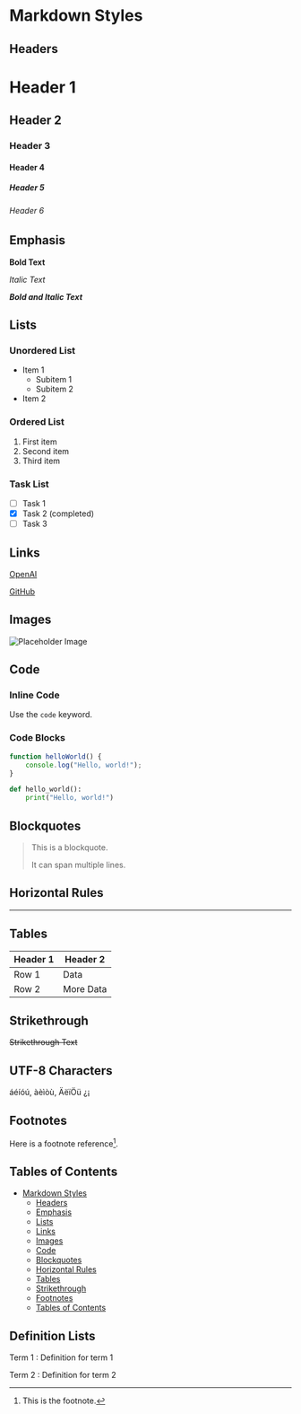 # Markdown Styles

## Headers

# Header 1
## Header 2
### Header 3
#### Header 4
##### Header 5
###### Header 6

## Emphasis

**Bold Text**

*Italic Text*

**_Bold and Italic Text_**

## Lists

### Unordered List

- Item 1
  - Subitem 1
  - Subitem 2
- Item 2

### Ordered List

1. First item
2. Second item
3. Third item

### Task List

- [ ] Task 1
- [x] Task 2 (completed)
- [ ] Task 3

## Links

[OpenAI](https://www.openai.com)

[GitHub](https://github.com)

## Images

![Placeholder Image](https://via.placeholder.com/150)

## Code

### Inline Code

Use the `code` keyword.

### Code Blocks

```javascript
function helloWorld() {
    console.log("Hello, world!");
}
```

```python
def hello_world():
    print("Hello, world!")
```

## Blockquotes

> This is a blockquote.
>
> It can span multiple lines.

## Horizontal Rules

---

## Tables

| Header 1 | Header 2 |
|----------|----------|
| Row 1    | Data     |
| Row 2    | More Data|

## Strikethrough

~~Strikethrough Text~~

## UTF-8 Characters

áéíóú, àèìòù, ÄëïÖü ¿¡

## Footnotes

Here is a footnote reference[^1].

[^1]: This is the footnote.

## Tables of Contents

* [Markdown Styles](#markdown-styles)
  * [Headers](#headers)
  * [Emphasis](#emphasis)
  * [Lists](#lists)
  * [Links](#links)
  * [Images](#images)
  * [Code](#code)
  * [Blockquotes](#blockquotes)
  * [Horizontal Rules](#horizontal-rules)
  * [Tables](#tables)
  * [Strikethrough](#strikethrough)
  * [Footnotes](#footnotes)
  * [Tables of Contents](#tables-of-contents)

## Definition Lists

Term 1
: Definition for term 1

Term 2
: Definition for term 2
